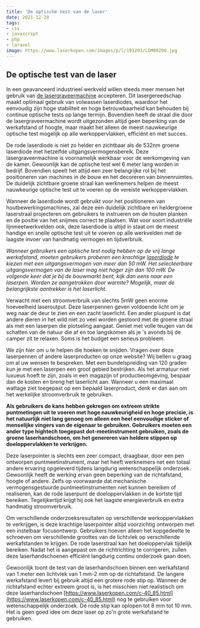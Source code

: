 ```yaml
---
title: 'De optische test van de laser'
date: 2021-12-28
tags:
- css
- javascript
- php
- laravel
image: https://www.laserkopen.com/images/p/l/191203/LGM00200.jpg
---
```

## De optische test van de laser

In een geavanceerd industrieel werkveld willen steeds meer mensen het gebruik van [de lasergraveermachine](https://www.laserkopen.com/c-40_103.html) accepteren. Dit lasergereedschap maakt optimaal gebruik van volwassen laserdiodes, waardoor het eenvoudig zijn hoge stabiliteit en hoge betrouwbaarheid kan behouden bij continue optische tests op lange termijn. Bovendien heeft de straal die door de lasergraveermachine wordt uitgezonden altijd geen beperking van de werkafstand of hoogte, maar maakt het alleen de meest nauwkeurige optische test mogelijk op alle werkoppervlakken, efficiënt en met succes.

De rode laserdiode is niet zo helder en zichtbaar als de 532nm groene laserdiode met hetzelfde uitgangsvermogensbereik. Deze lasergraveermachine is voornamelijk werkbaar voor de werkomgeving van de kamer. Gewoonlijk kan de optische test wel 6 meter lang worden in bedrijf. Bovendien speelt het altijd een zeer belangrijke rol bij het positioneren van machines in de bouw en het decoreren van binnenruimtes. De duidelijk zichtbare groene straal kan werknemers helpen de meest nauwkeurige optische test uit te voeren op de vereiste werkoppervlakken.

Wanneer de laserdiode wordt gebruikt voor het positioneren van houtbewerkingsmachines, zal deze een duidelijk zichtbare en heldergroene laserstraal projecteren om gebruikers te instrueren om de houten planken en de positie van het snijmes correct te plaatsen. Wat voor soort industriële lijnmeetwerkvelden ook, deze laserdiode is altijd in staat om de meest handige en snelle optische test uit te voeren op alle werkvelden met de laagste invoer van handmatig vermogen en tijdverbruik.

*Wanneer gebruikers een optische test nodig hebben op de vrij lange werkafstand, moeten gebruikers proberen een krachtige [laserdiode](https://www.laserkopen.com/c-40_102.html) te kiezen met een uitgangsvermogen van meer dan 50 mW. Het selecteerbare uitgangsvermogen van de laser mag niet hoger zijn dan 100 mW. De volgende keer dat je bij de bouwmarkt bent, kijk dan eens naar een laserpen. Worden ze aangetrokken door warmte? Mogelijk, maar de belangrijkste aantrekker is het laserlicht.*

Verwacht met een stroomverbruik van slechts 5mW geen enorme hoeveelheid laseroutput. Deze laserpennen geven voldoende licht om je weg naar de deur te zien en een zacht laserlicht. Een ander pluspunt is dat andere dieren in het wild niet zo veel worden gestoord met de groene straal als met een laserpen die plotseling aangaat. Geniet met volle teugen van de schatten van de natuur die af en toe langskomen als je 's avonds bij de camper zit te relaxen. Soms is het budget een serieus probleem.

We zijn hier om u te helpen die hoeken te snijden. Vragen over deze laserpennen of andere laserproducten op onze website? Wij bellen u graag om al uw wensen te bespreken. Met een bundelspreiding van 120 graden kun je met een laserpen een groot gebied bestrijken. Als het armatuur niet luxueus hoeft te zijn, zoals in een magazijn of productieomgeving, bespaar dan de kosten en breng het laserlicht aan. Wanneer u een maximaal wattage ziet toegepast op een bepaald laserproduct, denk er dan aan om het werkelijke stroomverbruik te gebruiken.

**Als gebruikers de kans hebben gekregen om extreem strikte puntmetingen uit te voeren met hoge nauwkeurigheid en hoge precisie, is het natuurlijk niet lang genoeg om alleen een heel eenvoudige sticker of menselijke vingers van de eigenaar te gebruiken. Gebruikers moeten een ander type hightech toegepast dot-meetinstrument gebruiken, zoals de groene laserhandschoen, om het genereren van heldere stippen op doeloppervlakken te verkrijgen.**

Deze laserpointer is slechts een zeer compact, draagbaar, door een pen ontworpen puntmeetinstrument, maar het heeft werknemers net een totaal andere ervaring opgeleverd tijdens langdurig wetenschappelijk onderzoek. Gewoonlijk heeft de werking ervan geen beperking van de richtafstand, hoogte of andere. Zelfs op voorwaarde dat mechanische vermogensgestuurde puntmeetinstrumenten niet kunnen bereiken of realiseren, kan de rode laserpunt de doeloppervlakken in de kortste tijd bereiken. Tegelijkertijd krijgt hij ook het laagste energieverbruik en extra handmatig stroomverbruik.

Om verschillende onderzoeksresultaten op verschillende werkoppervlakken te verkrijgen, is deze krachtige laserpointer altijd voorzichtig ontworpen met een instelbaar focusontwerp. Gebruikers hoeven alleen het kopgedeelte te schroeven om verschillende groottes van de lichtvlek op verschillende werkafstanden te krijgen. De rode laserstraal kan het doeloppervlak tijdelijk bereiken. Nadat het is aangepast om de richtrichting te corrigeren, zullen deze laserhandschoenen efficiënt langdurig continu onderzoek gaan doen.

Gewoonlijk toont de test van de laserhandschoen binnen een werkafstand van 1 meter een lichtvlek van 1 mm-2 mm op de richtafstand. De langere werkafstand levert bij gebruik altijd een grotere rode stip op. Wanneer de richtafstand echter extreem groot is, is het misschien niet realistisch om deze laserhandschoen [https://www.laserkopen.com/c-40_85.html](https://www.laserkopen.com/c-40_85.html) nog te gebruiken voor wetenschappelijk onderzoek. De rode stip kan oplopen tot 8 mm tot 10 mm. Het is geen goed idee om deze laser op zo'n grote werkafstand te gebruiken.

